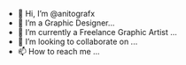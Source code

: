 - 👋 Hi, I’m @anitografx
- 👀 I’m a Graphic Designer...
- 🌱 I’m currently a Freelance Graphic Artist ...
- 💞️ I’m looking to collaborate on ...
- 📫 How to reach me ...

<!---
anitografx/anitografx is a ✨ special ✨ repository because its `README.md` (this file) appears on your GitHub profile.
You can click the Preview link to take a look at your changes.
--->
